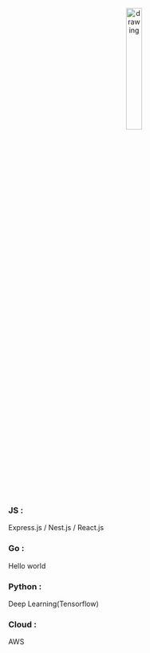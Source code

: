 <p align="center">
  <img src="https://user-images.githubusercontent.com/108582413/207043190-12ae81c4-02b1-4c36-9176-6b5309d06bc1.png" alt="drawing" width="25%"/>
</p>

### JS : ###
Express.js / Nest.js / React.js
### Go : ###
Hello world
### Python : ###
Deep Learning(Tensorflow)
### Cloud : ###
AWS
